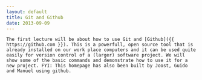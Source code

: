 ```yaml
---
layout: default
title: Git and Github
date: 2013-09-09
---
```


	The first lecture will be about how to use Git and [Github]({{ https://github.com }}). This is a powerfull, open source tool that is already installed on our work place computers and it can be used quite easily for version control of a (larger) software project. We will show some of the basic commands and demonstrate how to use it for a new project. FYI: This homepage has also been built by Joost, Guido and Manuel using github.


